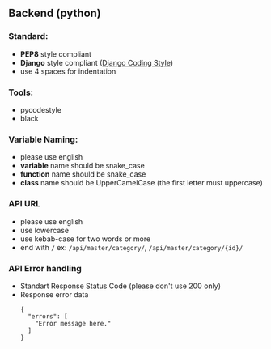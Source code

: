 ## Backend (python)

### Standard:
- **PEP8** style compliant
- **Django** style compliant ([Django Coding Style](https://docs.djangoproject.com/en/dev/internals/contributing/writing-code/coding-style/#python-style)) 
- use 4 spaces for indentation

### Tools:
- pycodestyle
- black

### Variable Naming:
- please use english
- **variable** name should be snake_case
- **function** name should be snake_case
- **class** name should be UpperCamelCase (the first letter must uppercase)

### API URL
- please use english
- use lowercase
- use kebab-case for two words or more
- end with `/` ex: `/api/master/category/`, `/api/master/category/{id}/`

### API Error handling
- Standart Response Status Code (please don't use 200 only)
- Response error data
  ```
  {
    "errors": [
      "Error message here."
    ]
  }
  ```
